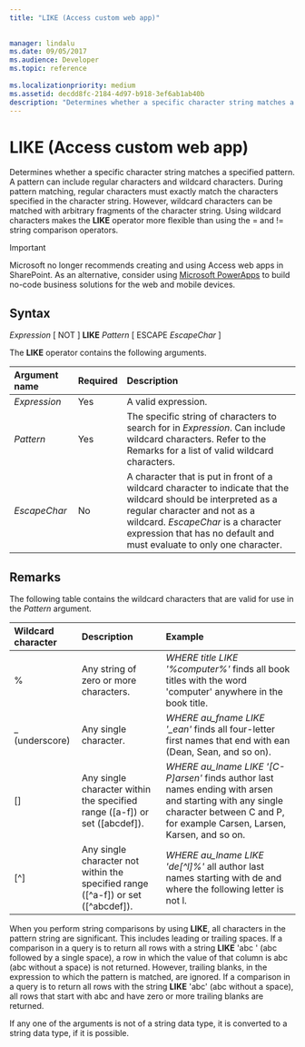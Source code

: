 ```yaml
---
title: "LIKE (Access custom web app)"
 
 
manager: lindalu
ms.date: 09/05/2017
ms.audience: Developer
ms.topic: reference
  
ms.localizationpriority: medium
ms.assetid: decdd8fc-2184-4d97-b918-3ef6ab1ab40b
description: "Determines whether a specific character string matches a specified pattern. A pattern can include regular characters and wildcard characters. During pattern matching, regular characters must exactly match the characters specified in the character string. However, wildcard characters can be matched with arbitrary fragments of the character string. Using wildcard characters makes the LIKE operator more flexible than using the = and != string comparison operators."
---
```


# LIKE (Access custom web app)

Determines whether a specific character string matches a specified pattern. A pattern can include regular characters and wildcard characters. During pattern matching, regular characters must exactly match the characters specified in the character string. However, wildcard characters can be matched with arbitrary fragments of the character string. Using wildcard characters makes the **LIKE** operator more flexible than using the = and != string comparison operators.
  
> [!IMPORTANT]
> Microsoft no longer recommends creating and using Access web apps in SharePoint. As an alternative, consider using [Microsoft PowerApps](https://powerapps.microsoft.com/) to build no-code business solutions for the web and mobile devices.
  
## Syntax

 *Expression*  [ NOT ] **LIKE** *Pattern*  [ ESCAPE *EscapeChar* ]
  
The **LIKE** operator contains the following arguments.

|**Argument name**|**Required**|**Description**|
|:-----|:-----|:-----|
| *Expression*  <br/> |Yes  <br/> |A valid expression. |
| *Pattern*  <br/> |Yes  <br/> |The specific string of characters to search for in *Expression*. Can include wildcard characters. Refer to the Remarks for a list of valid wildcard characters. |
| *EscapeChar*  <br/> |No  <br/> |A character that is put in front of a wildcard character to indicate that the wildcard should be interpreted as a regular character and not as a wildcard. *EscapeChar* is a character expression that has no default and must evaluate to only one character. |

## Remarks

The following table contains the wildcard characters that are valid for use in the *Pattern* argument. 
  
|**Wildcard character**|**Description**|**Example**|
|:-----|:-----|:-----|
|%  <br/> |Any string of zero or more characters. | *WHERE title LIKE '%computer%'*  finds all book titles with the word 'computer' anywhere in the book title. |
|_ (underscore)  <br/> |Any single character. | *WHERE au_fname LIKE '_ean'*  finds all four-letter first names that end with ean (Dean, Sean, and so on). |
|[]  <br/> |Any single character within the specified range ([a-f]) or set ([abcdef]). | *WHERE au_lname LIKE '[C-P]arsen'*  finds author last names ending with arsen and starting with any single character between C and P, for example Carsen, Larsen, Karsen, and so on. |
|[^]  <br/> |Any single character not within the specified range ([^a-f]) or set ([^abcdef]). | *WHERE au_lname LIKE 'de[^l]%'*  all author last names starting with de and where the following letter is not l. |

When you perform string comparisons by using **LIKE**, all characters in the pattern string are significant. This includes leading or trailing spaces. If a comparison in a query is to return all rows with a string **LIKE** 'abc ' (abc followed by a single space), a row in which the value of that column is abc (abc without a space) is not returned. However, trailing blanks, in the expression to which the pattern is matched, are ignored. If a comparison in a query is to return all rows with the string **LIKE** 'abc' (abc without a space), all rows that start with abc and have zero or more trailing blanks are returned.
  
If any one of the arguments is not of a string data type, it is converted to a string data type, if it is possible.
  